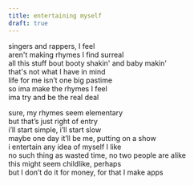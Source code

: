 ```yaml
---
title: entertaining myself
draft: true
---
```


singers and rappers, I feel <br>
aren't making rhymes I find surreal <br>
all this stuff bout booty shakin' and baby makin' <br>
that's not what I have in mind <br>
life for me isn’t one big pastime <br>
so ima make the rhymes I feel <br> 
ima try and be the real deal <br>

<div></div>

sure, my rhymes seem elementary <br>
but that’s just right of entry <br> 
i’ll start simple, i’ll start slow <br>
maybe one day it’ll be me, putting on a show <br> 
i entertain any idea of myself I like <br>
no such thing as wasted time, no two people are alike <br>
this might seem childlike, perhaps <br>
but I don’t do it for money, for that I make apps <br>
